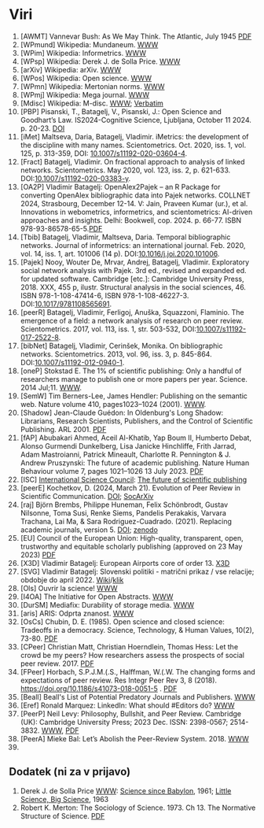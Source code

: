 # Viri

  1. [AWMT] Vannevar Bush: As We May Think. The Atlantic, July 1945 [PDF](https://cdn.theatlantic.com/media/archives/1945/07/176-1/132407932.pdf)
  2. [WPmund] Wikipedia: Mundaneum. [WWW](https://en.wikipedia.org/wiki/Mundaneum)
  3. [WPim] Wikipedia: Informetrics. [WWW](https://en.wikipedia.org/wiki/Informetrics)
  4. [WPsp] Wikipedia: Derek J. de Solla Price. [WWW](https://en.wikipedia.org/wiki/Derek_J._de_Solla_Price)
  5. [arXiv] Wikipedia: arXiv. [WWW](https://en.wikipedia.org/wiki/ArXiv)
  6. [WPos] Wikipedia: Open science. [WWW](https://en.wikipedia.org/wiki/Open_science)
  7. [WPmn] Wikipedia: Mertonian norms. [WWW](https://en.wikipedia.org/wiki/Mertonian_norms)
  8. [WPmj] Wikipedia: Mega journal. [WWW](https://en.wikipedia.org/wiki/Mega_journal)  
  9. [Mdisc] Wikipedia: M-disc. [WWW](https://en.wikipedia.org/wiki/M-DISC); [Verbatim](https://www.verbatim.com/subcat/optical-media/m-disc/)
  10. [PBP] Pisanski, T., Batagelj, V., Pisanski, J.: Open Science and Goodhart’s Law. IS2024-Cognitive Science, Ljubljana, October 11 2024. p. 20-23. [DOI](https://doi.org/10.70314/is.2024.cog.4)
  11. [iMet] Maltseva, Daria, Batagelj, Vladimir. iMetrics: the development of the discipline with many names. Scientometrics. Oct. 2020, iss. 1, vol. 125, p. 313-359,  DOI: [10.1007/s11192-020-03604-4](https://link.springer.com/article/10.1007/s11192-020-03604-4).
  12. [Fract] Batagelj, Vladimir. On fractional approach to analysis of linked networks. Scientometrics. May 2020, vol. 123, iss. 2, p. 621-633.  DOI:[10.1007/s11192-020-03383-y](https://link.springer.com/article/10.1007/s11192-020-03383-y).
  13. [OA2P] Vladimir Batagelj: OpenAlex2Pajek – an R Package for converting OpenAlex bibliographic data into Pajek networks.  COLLNET 2024, Strasbourg, December 12-14. V: Jain, Praveen Kumar (ur.), et al. Innovations in webometrics, informetrics, and scientometrics: AI-driven approaches and insights. Delhi: Bookwell, cop. 2024. p. 66-77. ISBN 978-93-86578-65-5.[PDF](https://github.com/bavla/OpenAlex/blob/main/docs/WorldCoAu.pdf)
  14. [Tbib] Batagelj, Vladimir, Maltseva, Daria. Temporal bibliographic networks. Journal of informetrics: an international journal. Feb. 2020, vol. 14, iss. 1, art. 101006 (14 p). DOI:[10.1016/j.joi.2020.101006](https://doi.org/10.1016/j.joi.2020.101006).
  15. [Pajek] Nooy, Wouter De, Mrvar, Andrej, Batagelj, Vladimir. Exploratory social network analysis with Pajek. 3rd ed., revised and expanded ed. for updated software. Cambridge [etc.]: Cambridge University Press, 2018. XXX, 455 p, ilustr. Structural analysis in the social sciences, 46. ISBN 978-1-108-47414-6, ISBN 978-1-108-46227-3. DOI:[10.1017/9781108565691](http://dx.doi.org/10.1017/9781108565691).
  16. [peerR] Batagelj, Vladimir, Ferligoj, Anuška, Squazzoni, Flaminio. The emergence of a field: a network analysis of research on peer review. Scientometrics. 2017, vol. 113, iss. 1, str. 503-532, DOI:[10.1007/s11192-017-2522-8](http://dx.doi.org/10.1007/s11192-017-2522-8).
  17. [bibNet] Batagelj, Vladimir, Cerinšek, Monika. On bibliographic networks. Scientometrics. 2013, vol. 96, iss. 3, p. 845-864. DOI:[10.1007/s11192-012-0940-1](http://dx.doi.org/10.1007/s11192-012-0940-1).
  18. [oneP] Stokstad E. The 1% of scientific publishing: Only a handful of researchers manage to publish one or more papers per year. Science. 2014 Jul;11. [WWW](https://www.science.org/content/article/1-scientific-publishing).
  19. [SemW] Tim Berners-Lee, James Hendler: Publishing on the semantic web. Nature volume 410, pages1023–1024 (2001). [WWW](https://www.nature.com/articles/35074206).
  20. [Shadow] Jean-Claude Guédon: In Oldenburg's Long Shadow: Librarians, Research Scientists, Publishers, and the Control of Scientific Publishing. ARL 2001. [PDF](https://www.arl.org/wp-content/uploads/2001/12/in-oldenburgs-long-shadow.pdf)
  21. [fAP] Abubakari Ahmed, Aceil Al-Khatib, Yap Boum II, Humberto Debat, Alonso Gurmendi Dunkelberg, Lisa Janicke Hinchliffe, Frith Jarrad, Adam Mastroianni, Patrick Mineault, Charlotte R. Pennington & J. Andrew Pruszynski: The future of academic publishing. Nature Human Behaviour volume 7, pages 1021–1026 13 July 2023. [PDF](http://wavelets.ens.fr/OPEN_SCIENCE/ABOUT_OPEN_ACCESS/ARTICLES/2023_07_13_Nature_The_future_of_academic_publishing.pdf)
  22. [ISC] [International Science Council](https://council.science/): [The future of scientific publishing](https://council.science/our-work/why-scientific-publishing-matters/)
  23. [peerE] Kochetkov, D. (2024, March 21). Evolution of Peer Review in Scientific Communication. [DOI](https://doi.org/10.31235/osf.io/b2ra3); [SocArXiv](https://osf.io/preprints/socarxiv/b2ra3)
  24. [raj] Björn Brembs, Philippe Huneman, Felix Schönbrodt, Gustav Nilsonne, Toma Susi, Renke Siems, Pandelis Perakakis, Varvara Trachana, Lai Ma, & Sara Rodriguez-Cuadrado. (2021). Replacing academic journals, version 5. [DOI](https://doi.org/10.5281/zenodo.7974116); [zenodo](https://zenodo.org/records/7974116)
  25. [EU] Council of the European Union: High-quality, transparent, open, trustworthy and equitable scholarly publishing (approved on 23 May 2023) [PDF](https://data.consilium.europa.eu/doc/document/ST-9616-2023-INIT/en/pdf)
  26. [X3D] Vladimir Batagelj: European Airports core of order 13. [X3D](http://vladowiki.fmf.uni-lj.si/doku.php?id=vlado:work:2m:mwn:x3d:aircoref)
  27. [SVG] Vladimir Batagelj: Slovenski politiki - matrični prikaz / vse relacije; obdobje do april 2022. [Wiki](https://github.com/bavla/TQ/tree/master/trajectories/Feb24#matri%C4%8Dni-prikaz--vse-relacije-obdobje-do-april-2022)/[klik](https://raw.githubusercontent.com/bavla/TQ/master/trajectories/Feb24/matrix22b.svg?sanitize=true)
  28. [Ols] Ouvrir la science! [WWW](https://www.ouvrirlascience.fr/home/)
  29. [I4OA] The Initiative for Open Abstracts. [WWW](https://i4oa.org/)
  30. [DurSM] Mediafix: Durability of storage media. [WWW](https://mediafix.co.uk/durability-of-storage-media)
  31. [aris] ARIS: Odprta znanost. [WWW](https://www.aris-rs.si/sl/dostop/predstavitev.asp)
  32. [OsCs] Chubin, D. E. (1985). Open science and closed science: Tradeoffs in a democracy. Science, Technology, & Human Values, 10(2), 73-80. [PDF](https://www.jstor.org/stable/pdf/689511.pdf)
  33. [CPeer] Christian Matt, Christian Hoerndlein, Thomas Hess: Let the crowd be my peers? How researchers assess the prospects of social peer review. 2017. [PDF](https://link.springer.com/article/10.1007/s12525-017-0247-4?fromPaywallRec=false)
  34. [FPeer] Horbach, S.P.J.M.(.S., Halffman, W.(.W. The changing forms and expectations of peer review. Res Integr Peer Rev 3, 8 (2018). https://doi.org/10.1186/s41073-018-0051-5 . [PDF](https://link.springer.com/article/10.1186/s41073-018-0051-5?fromPaywallRec=false)
  35. [Beall] Beall's List of Potential Predatory Journals and Publishers. [WWW](https://beallslist.net/)
  36. [Eref] Ronald Marquez: LinkedIn: What should #Editors do? [WWW](https://www.linkedin.com/posts/ronaldjmarquez_editors-activity-7261153839947419650-6wYA/)
  37. [PeerP] Neil Levy: Philosophy, Bullshit, and Peer Review. Cambridge (UK): Cambridge University Press; 2023 Dec. ISSN: 2398-0567; 2514-3832. [WWW](https://www.ncbi.nlm.nih.gov/books/NBK598245/), [PDF](https://www.ncbi.nlm.nih.gov/books/n/wt606122/pdf/)
  38. [PeerA] Mieke Bal: Let’s Abolish the Peer-Review System. 2018. [WWW](https://mediatheoryjournal.org/2018/09/03/mieke-bal-lets-abolish-the-peer-review-system/comment-page-1/)
  39. 









## Dodatek (ni za v prijavo)

   1. Derek J. de Solla Price [WWW](http://derekdesollaprice.org/): [Science since Babylon](http://derekdesollaprice.org/wp-content/uploads/2015/10/Science-Since-Babylon-opt.pdf), 1961; [Little Science, Big Science](https://www.andreasaltelli.eu/file/repository/Little_science_big_science_and_beyond.pdf), 1963
   2. Robert K. Merton: The Sociology of Science. 1973. Ch 13. The Normative Structure of Science. [PDF](https://law.unimelb.edu.au/__data/assets/pdf_file/0005/3609203/1c-Merton-The-Normative-Structure-of-Science.pdf)



 



  

